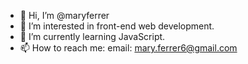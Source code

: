 - 👋 Hi, I’m @maryferrer
- 👀 I’m interested in front-end web development.
- 🌱 I’m currently learning JavaScript.
- 📫 How to reach me:
  email: mary.ferrer6@gmail.com

<!---
maryferrer/maryferrer is a ✨ special ✨ repository because its `README.md` (this file) appears on your GitHub profile.
You can click the Preview link to take a look at your changes.
--->
